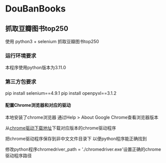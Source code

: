 # DouBanBooks

## 抓取豆瓣图书top250
使用 python3 + selenium 抓取豆瓣图书top250

### 运行环境要求
本程序使用python版本为3.11.0

### 第三方包要求
pip install selenium==4.9.1
pip install openpyxl==3.1.2

#### 配置Chrome浏览器和对应的驱动
本地安装了chrome浏览器 通过Help > About Google Chrome查看浏览器版本

从[chrome驱动下载地址](https://npm.taobao.org/mirrors/chromedriver/)下载对应版本的chrome驱动程序

把chrome驱动程序保存到非中文文件目录下 以便python程序能正确找到

修改python程序chromedriver_path = './chromedriver.exe'设置正确的chrome驱动程序路径
